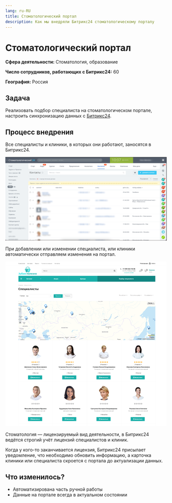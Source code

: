```yaml
---
lang: ru-RU
title: Стоматологический портал
description: Как мы внедряли Битрикс24 стоматологическому порталу
---
```


# Стоматологический портал

**Сфера деятельности:** Стоматология, образование

**Число сотрудников, работающих с Битрикс24:** 60

**География:** Россия

## Задача

Реализовать подбор специалиста на стоматологическом портале, настроить синхронизацию данных
с [Битрикс24](https://www.bitrix24.ru/?p=288148).

## Процесс внедрения

Все специалисты и клиники, в которых они работают, заносятся в Битрикс24.

![](/images/neodent/1.png)

При добавлении или изменении специалиста, или клиники автоматически отправляем изменения на портал.

![](/images/neodent/2.png)

Стоматология — лицензируемый вид деятельности, в Битрикс24 ведётся строгий учёт лицензий специалистов и клиник.

Когда у кого-то заканчивается лицензия, Битрикс24 присылает уведомление, что необходимо обновить информацию, а карточка
клиники или специалиста скроется с портала до актуализации данных.

## Что изменилось?

- Автоматизирована часть ручной работы
- Данные на портале всегда в актуальном состоянии